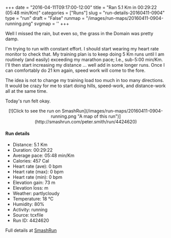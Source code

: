 +++
date = "2016-04-11T09:17:00-12:00"
title = "Ran 5.1 Km in 00:29:22 (05:48 min/Km)"
categories = ["Runs"]
slug = "run-details-20160411-0904"
type = "run"
draft = "False"
runmap = "/images/run-maps/20160411-0904-running.png"
svgmap = '<polyline points="0 53, 5 47, 14 47, 22 33, 18 32, 21 34, 22 33, 30 36, 44 45, 45 45, 57 46, 58 46, 80 66, 83 67, 95 59, 100 50, 100 49, 95 41, 89 44, 91 50, 91 51, 87 56, 83 56, 78 48, 72 49, 71 57, 78 65, 84 68, 82 68, 69 65, 67 63, 62 50, 56 46, 43 45, 25 33, 22 33, 20 36">'
+++

Well I missed the rain, but even so, the grass in the Domain was pretty damp. 

I'm trying to run with constant effort. I should start wearing my heart rate monitor to check that.  My training plan is to keep doing 5 Km runs until I am routinely (and easily) exceeding my marathon pace; I.e., sub-5:00 min/Km. I'll then start increasing my distance ... well add in some longer runs. Once I can comfortably do 21 km again, speed work will come to the fore. 

The idea is not to change my training load too much in too many directions. It would be crazy for me to start doing hills, speed-work, and distance-work all at the same time. 

Today's run felt okay. 

<!--more-->

<center>
[![Click to see the run on SmashRun](/images/run-maps/20160411-0904-running.png "A map of this run")](http://smashrun.com/peter.smith/run/4424620)
</center>

#### Run details

* Distance: 5.1 Km
* Duration: 00:29:22
* Average pace: 05:48 min/Km
* Calories: 457 Cal
* Heart rate (ave): 0 bpm
* Heart rate (max): 0 bpm
* Heart rate (min): 0 bpm
* Elevation gain: 73 m
* Elevation loss:  m
* Weather: partlycloudy
* Temperature: 18 &deg;C
* Humidity: 80%
* Activity: running
* Source: tcxfile
* Run ID: 4424620

Full details at [SmashRun](http://smashrun.com/peter.smith/run/4424620)